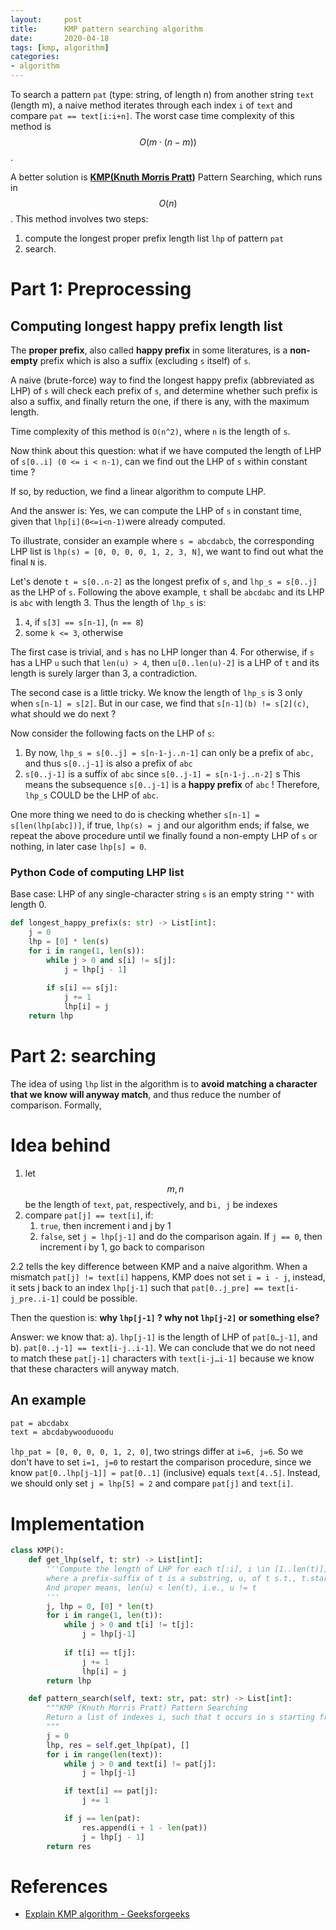 ```yaml
---
layout:     post
title:      KMP pattern searching algorithm 
date:       2020-04-18
tags: [kmp, algorithm]
categories: 
- algorithm
---
```


To search a pattern `pat` (type: string, of length n) from another string `text` (length m), a naive method iterates through each index `i` of `text` and compare `pat == text[i:i+n]`. The worst case time complexity of this method is $$O(m \cdot (n-m))$$.

A better solution is [**KMP(Knuth Morris Pratt)**]([https://en.wikipedia.org/wiki/Knuth%E2%80%93Morris%E2%80%93Pratt_algorithm](https://en.wikipedia.org/wiki/Knuth–Morris–Pratt_algorithm)) Pattern Searching, which runs in $$O(n)$$. This method involves two steps: 
1. compute the longest proper prefix length list `lhp` of pattern `pat` 
2. search. 

# Part 1: Preprocessing
## Computing longest happy prefix length list 

The **proper prefix**,  also called **happy prefix** in some literatures, is a **non-empty** prefix which is also a suffix (excluding `s` itself) of `s`. 

A naive (brute-force) way to find the longest happy prefix (abbreviated as LHP) of `s` will check each prefix of `s`, and determine whether such prefix is also a suffix, and finally return the one, if there is any, with the maximum length. 

Time complexity of this method is `O(n^2)`, where `n` is the length of `s`.




Now think about this question: what if we have computed the length of LHP of `s[0..i] (0 <= i < n-1)`, can we find out the LHP of `s` within constant time ?

If so, by reduction, we find a linear algorithm to compute LHP. 

And the answer is: Yes, we can compute the LHP of `s` in constant time, given that `lhp[i](0<=i<n-1)`were already computed. 

To illustrate, consider an example where `s = abcdabcb`, the corresponding LHP list is `lhp(s) = [0, 0, 0, 0, 1, 2, 3, N]`, we want to find out what the final `N` is. 

Let's denote `t = s[0..n-2]` as the longest prefix of `s`, and `lhp_s = s[0..j]` as the LHP of `s`. Following the above example, `t` shall be `abcdabc` and its LHP is `abc` with length 3.  Thus the length of `lhp_s` is: 

1. `4`, if `s[3] == s[n-1]`,  (`n == 8`)
2.  some `k <= 3`, otherwise 

The first case is trivial, and `s` has no LHP  longer than 4. For otherwise,  if `s` has a LHP `u` such that `len(u) > 4`, then `u[0..len(u)-2]` is a LHP of `t` and its length is surely larger than 3, a contradiction. 

The second case is a little tricky. We know the length of `lhp_s` is 3 only when  `s[n-1] = s[2]`. But in our case, we find that `s[n-1](b) != s[2](c)`, what should we do next ?

Now consider the following facts on the LHP of `s`:

1. By now, `lhp_s = s[0..j] = s[n-1-j..n-1]` can only be a prefix of `abc,` and thus `s[0..j-1]` is also a prefix of `abc`
2. `s[0..j-1]` is a suffix of `abc` since `s[0..j-1] = s[n-1-j..n-2]`
s
This means the subsequence `s[0..j-1]` is a **happy prefix** of `abc` ! Therefore, `lhp_s`  COULD be the LHP of `abc`. 

One more thing we need to do is checking whether `s[n-1] = s[len(lhp[abc])]`, if true, `lhp(s) = j` and our algorithm ends; if false, we repeat the above procedure until we finally found a non-empty LHP of `s` or nothing, in later case `lhp[s] = 0`.


### Python Code of computing LHP list
Base case: LHP of any single-character string `s` is an empty string `""` with length 0.

```python
def longest_happy_prefix(s: str) -> List[int]:
    j = 0
    lhp = [0] * len(s)
    for i in range(1, len(s)): 
        while j > 0 and s[i] != s[j]:
            j = lhp[j - 1]
        
        if s[i] == s[j]:
            j += 1
            lhp[i] = j
    return lhp
```


# Part 2: searching

The idea of using `lhp` list in the algorithm is to **avoid matching a character that we know will anyway match**, and thus reduce the number of comparison. Formally, 


# Idea behind
1. let $$m, n$$ be the length of `text`, `pat`, respectively, and b`i, j` be indexes
2. compare `pat[j] == text[i]`, if:
    1. `true`, then increment i and j by 1
    2. `false`, set `j = lhp[j-1]` and do the comparison again. If `j == 0`, then increment i by 1, go back to comparison

2.2 tells the key difference between KMP and a naive algorithm. When a mismatch `pat[j] != text[i]` happens, KMP does not set `i = i - j`, instead, it sets j back to an index `lhp[j-1]` such that `pat[0..j_pre] == text[i-j_pre..i-1]` could be possible. 

Then the question is: **why `lhp[j-1]` ? why not `lhp[j-2]` or something else?**

Answer: we know that: a). `lhp[j-1]` is the length of LHP of `pat[0…j-1]`, and b). `pat[0..j-1] == text[i-j..i-1]`. We can conclude that we do not need to match these `pat[j-1]` characters with `text[i-j…i-1]` because we know that these characters will anyway match. 

## An example 
```bash
pat = abcdabx 
text = abcdabywooduoodu
```
`lhp_pat = [0, 0, 0, 0, 1, 2, 0]`, two strings differ at `i=6, j=6`. So we don't have to set `i=1, j=0` to restart the comparison procedure, since we know `pat[0..lhp[j-1]] = pat[0..1]` (inclusive) equals `text[4..5]`. Instead, we should only set `j = lhp[5] = 2` and compare `pat[j]` and `text[i]`.

# Implementation 
```python
class KMP():
    def get_lhp(self, t: str) -> List[int]:
        '''Compute the length of LHP for each t[:i], i \in [1..len(t)],
        where a prefix-suffix of t is a substring, u, of t s.t., t.startswith(u) and t.endswith(u).
        And proper means, len(u) < len(t), i.e., u != t
        '''
        j, lhp = 0, [0] * len(t)
        for i in range(1, len(t)):
            while j > 0 and t[i] != t[j]:
                j = lhp[j-1]
                
            if t[i] == t[j]:
                j += 1
                lhp[i] = j
        return lhp

    def pattern_search(self, text: str, pat: str) -> List[int]:
        """KMP (Knuth Morris Pratt) Pattern Searching
        Return a list of indexes i, such that t occurs in s starting from i.
        """
        j = 0
        lhp, res = self.get_lhp(pat), []
        for i in range(len(text)):
            while j > 0 and text[i] != pat[j]:
                j = lhp[j-1]

            if text[i] == pat[j]:
                j += 1 

            if j == len(pat):
                res.append(i + 1 - len(pat))
                j = lhp[j - 1]
        return res
```


# References
* [Explain KMP algorithm - Geeksforgeeks](https://www.geeksforgeeks.org/kmp-algorithm-for-pattern-searching/)
